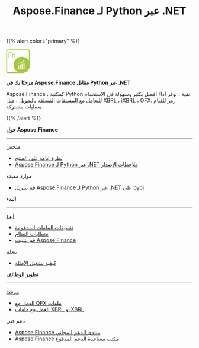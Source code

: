 ﻿---
title: Aspose.Finance لـ Python عبر .NET
linktitle: Aspose.Finance لـ Python عبر .NET
keywords: finance,xbrl,ixbrl,ofx,python
description: يوفر أداءً أفضل بكثير وسهولة في الاستخدام لمعالجة التنسيقات المتعلقة بالتمويل ، مثل XBRL ، iXBRL ، OFX باستخدام Python
type: docs
weight: 10
url: /ar/python-net/
is_root: true
aliases:
  - /python-net/working-with-aspose-finance/
---
{{% alert color="primary" %}}

<img src="home_1.png" style="width:64px;height:64px;" alt="Aspose.Finance for Python via .NET Product Logo" />

**مرحبًا بك في Aspose.Finance مقابل Python عبر .NET**

Aspose.Finance ، كمكتبة Python نقية ، توفر أداءً أفضل بكثير وسهولة في الاستخدام للتعامل مع التنسيقات المتعلقة بالتمويل ، مثل XBRL ، iXBRL ، OFX. رمز للقيام بعمليات مشتركة.

{{% /alert %}}

<div class="row">
	<div class="col-md-4">
		<p><b>حول Aspose.Finance</b></p>
			<hr><p>ملخص</p></hr>
			<ul>
				<li><a href="/finance/ar/python-net/product-overview/">نظرة عامة على المنتج</a></li>
			  <li><a href="https://releases.aspose.com/finance/python-net/release-notes/">Aspose.Finance لـ Python عبر .NET ملاحظات الإصدار</a></li>
			</ul>            
	        <p>موارد مفيدة</p>
			<ul>
				<li><a href="https://pypi.org/project/aspose-finance/">قم بتنزيل Aspose.Finance لـ Python عبر .NET على pypi</a></li>
			</ul>
	</div>
	<div class="col-md-4">
		<p><b>البدء</b></p>
			<hr><p><a href="/finance/ar/python-net/getting-started/">ابدء</a></p></hr>
			<ul>
				<li><a href="/finance/ar/python-net/supported-file-formats/">تنسيقات الملفات المدعومة</a></li>
				<li><a href="/finance/ar/python-net/system-requirements/">متطلبات النظام</a></li>
				<li><a href="/finance/ar/python-net/installation/">قم بتثبيت Aspose Finance</a></li>
			</ul>
			<p>يتعلم</p>
			<ul>
				<li><a href="/finance/ar/python-net/how-to-run-the-examples/">كيفية تشغيل الأمثلة</a></li>
			</ul>
	</div>
	<div class="col-md-4">
		<p><b>تطوير الوظائف</b></p>
			<hr><p><a href="/finance/ar/python-net/developer-guide/">مرشد</a></p></hr>
			<ul>
				<li><a href="/finance/ar/python-net/working-with-ofx-files/">العمل مع OFX ملفات</a></li>
				<li><a href="/finance/ar/python-net/working-with-xbrl-and-ixbrl-files/">العمل مع ملفات XBRL و iXBRL</a></li>
			</ul>
			<p>دعم فني</p>
			<ul>
				<li><a href="https://forum.aspose.com/c/finance/43">Aspose.Finance منتدى الدعم المجاني</a></li>
				<li><a href="https://helpdesk.aspose.com/">Aspose.Finance مكتب مساعدة الدعم المدفوع</a></li>
			</ul>
	</div>
</div>
